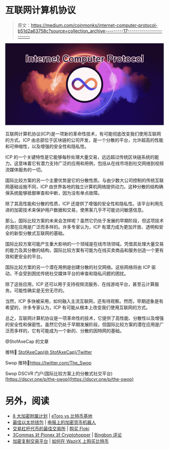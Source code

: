 # 互联网计算机协议

> 原文：<https://medium.com/coinmonks/internet-computer-protocol-b51d2a63758c?source=collection_archive---------17----------------------->

![](img/c8aeb7da61aadd8a5e4a4aa14e6b589e.png)

互联网计算机协议(ICP)是一项新的革命性技术，有可能彻底改变我们使用互联网的方式。ICP 由总部位于区块链的公司开发，是一个分散的平台，允许超高的性能和可伸缩性，以及增强的安全性和隐私性。

ICP 的一个关键特性是它能够每秒处理大量交易，远远超过传统区块链系统的能力。这意味着它有潜力支持广泛的应用和用例，包括从在线市场到社交网络到视频流媒体服务的一切。

国际比较方案的另一个主要优势是它的分散性质。与由少数大公司控制的传统互联网基础设施不同，ICP 由世界各地的独立计算机网络提供动力。这种分散的结构确保系统能够抵御审查和中断，因为没有单点故障。

除了其高性能和分散的性质，ICP 还提供了增强的安全性和隐私性。该平台利用先进的加密技术来保护用户数据和交易，使黑客几乎不可能访问敏感信息。

那么，国际比较方案的未来会怎样呢？虽然它仍处于发展的早期阶段，但这项技术的潜在应用是广泛而多样的。许多专家认为，ICP 有潜力成为更加开放、透明和安全的新型分散式互联网的基础。

国际比较方案可能产生重大影响的一个领域是在线市场领域。凭借其处理大量交易的能力及其分散的结构，国际比较方案有可能为在线买卖商品和服务创造一个更有效和更安全的平台。

国际比较方案的另一个潜在用例是创建分散的社交网络。这些网络将由 ICP 驱动，不会受到困扰传统社交媒体平台的审查和隐私问题的困扰。

除了这些应用，ICP 还可以用于支持视频流服务、在线游戏平台，甚至云计算服务。可能性确实是无穷无尽的。

当然，ICP 多快被采用，如何融入主流互联网，还有待观察。然而，早期迹象是有希望的，许多专家认为，ICP 有可能从根本上改变我们使用互联网的方式。

总之，互联网计算机协议是一项革命性的技术，它提供了高性能、分散性以及增强的安全性和保密性。虽然它仍处于早期发展阶段，但国际比较方案的潜在应用是广泛而多样的，它有可能成为一个新的、分散的因特网的基础。

@StofAxeCap 的文章

推特🔗 [StofAxeCap(@ StofAxeCap)/Twitter](https://twitter.com/StofAxeCap)

Swop 推特🔗https://twitter.com/The_Swop

Swop DSCVR 门户(国际比较方案上的分散式社交平台)
[https://dscvr.one/p/the-swop](https://dscvr.one/p/the-swop)

# 另外，阅读

*   [8 大加密附属计划](https://coincodecap.com/crypto-affiliate-programs) | [eToro vs 比特币基地](https://coincodecap.com/etoro-vs-coinbase)
*   [最佳以太坊钱包](https://coincodecap.com/best-ethereum-wallets) | [电报上的加密货币机器人](https://coincodecap.com/telegram-crypto-bots)
*   [交易杠杆代币的最佳交易所](https://coincodecap.com/leveraged-token-exchanges) | [购买 Floki](https://coincodecap.com/buy-floki-inu-token)
*   [3Commas 对 Pionex 对 Cryptohopper](https://coincodecap.com/3commas-vs-pionex-vs-cryptohopper) | [Bingbon 评论](https://coincodecap.com/bingbon-review)
*   [加密复制交易平台](/coinmonks/top-10-crypto-copy-trading-platforms-for-beginners-d0c37c7d698c) | [如何在 WazirX 上购买比特币](/coinmonks/buy-bitcoin-on-wazirx-2d12b7989af1)